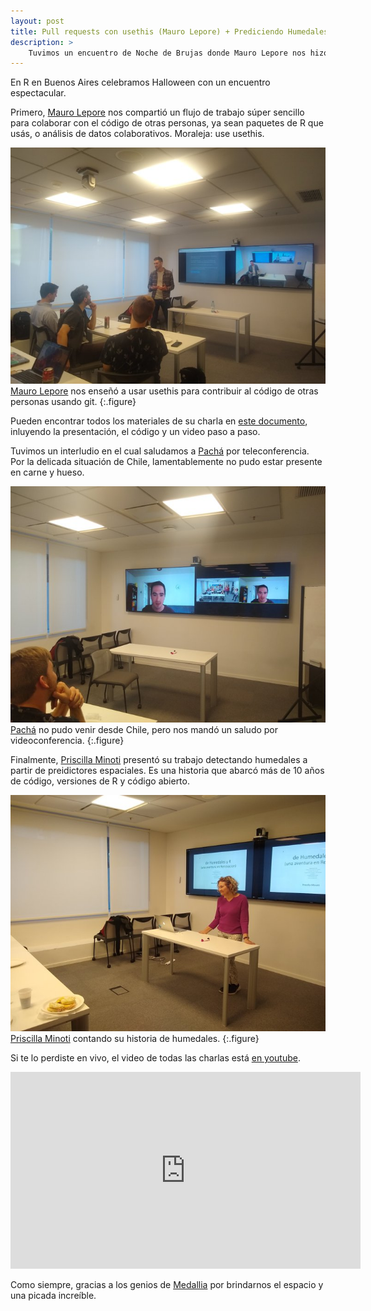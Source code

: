 ```yaml
---
layout: post
title: Pull requests con usethis (Mauro Lepore) + Prediciendo Humedales (Priscilla Minotti)
description: >
    Tuvimos un encuentro de Noche de Brujas donde Mauro Lepore nos hizo una visita guiada por algunas funciones del paquete usethis y Priscilla Minotti nos contó una historia épica de detección de humedales usando R y datos abiertos. 
---
```


En R en Buenos Aires celebramos Halloween con un encuentro espectacular. 

Primero, [Mauro Lepore](https://twitter.com/mauro_lepore) nos compartió un flujo de trabajo súper sencillo para colaborar con el código de otras personas, ya sean paquetes de R que usás, o análisis de datos colaborativos. Moraleja: use usethis.

![Mauro Lepore nos enseñó a usar usethis para contribuir al código de otras personas usando git.](/assets/img/usemauro.jpeg)
[Mauro Lepore](https://twitter.com/mauro_lepore) nos enseñó a usar usethis para contribuir al código de otras personas usando git.
{:.figure}

Pueden encontrar todos los materiales de su charla en [este documento](https://github.com/an-org/datos-de-miercoles/blob/master/README.md), inluyendo la presentación, el código y un video paso a paso.

Tuvimos un interludio en el cual saludamos a [Pachá](https://twitter.com/pachamaltese) por teleconferencia. Por la delicada situación de Chile, lamentablemente no pudo estar presente en carne y hueso. 

![Pachá nos saluda desde Chile](/assets/img/pacha-saludo.jpeg)
[Pachá](https://twitter.com/pachamaltese) no pudo venir desde Chile, pero nos mandó un saludo por videoconferencia. 
{:.figure}

Finalmente, [Priscilla Minoti](https://www.twitter.com/pmnatural) presentó su trabajo detectando humedales a partir de preidictores espaciales. Es una historia que abarcó más de 10 años de código, versiones de R y código abierto. 

![Priscilla Minoti contando su historia de humedales](/assets/img/priscilla-humedales.jpeg)
[Priscilla Minoti](https://www.twitter.com/pmnatural) contando su historia de humedales.
{:.figure}

Si te lo perdiste en vivo, el video de todas las charlas está [en youtube](https://www.youtube.com/watch?v=txJqi4vEIOY). 

<iframe width="560" height="315" src="https://www.youtube-nocookie.com/embed/txJqi4vEIOY" frameborder="0" allow="accelerometer; autoplay; encrypted-media; gyroscope; picture-in-picture" allowfullscreen></iframe>

Como siempre, gracias a los genios de [Medallia](http://www.medallia.com.ar/) por brindarnos el espacio y una picada increíble. 
 